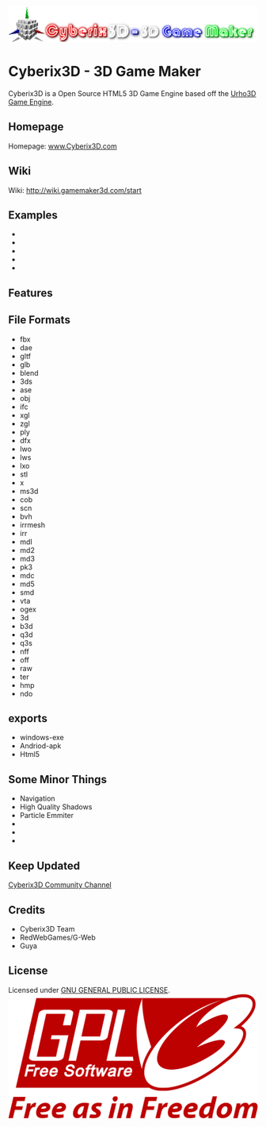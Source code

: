 ![Cyberix3D logo](https://github.com/RedWebGames/Cyberix3D/blob/RedWebGames-patch-1/Cyberix3D2.0Logo.png)
# Cyberix3D - 3D Game Maker
Cyberix3D is a Open Source HTML5 3D Game Engine based off the [Urho3D Game Engine](https://urho3d.github.io/).
## Homepage
Homepage: www.Cyberix3D.com
## Wiki
Wiki: http://wiki.gamemaker3d.com/start
## Examples
-
-
-
-
-
## Features
## File Formats
- fbx
- dae
- gltf
- glb
- blend
- 3ds
- ase
- obj
- ifc
- xgl
- zgl
- ply
- dfx
- lwo
- lws
- lxo
- stl
- x
- ms3d
- cob
- scn
- bvh
- irrmesh
- irr
- mdl
- md2
- md3
- pk3
- mdc
- md5
- smd
- vta
- ogex
- 3d
- b3d
- q3d
- q3s
- nff
- off
- raw
- ter
- hmp
- ndo
## exports
- windows-exe
- Andriod-apk
- Html5
## Some Minor Things
- Navigation
- High Quality Shadows
- Particle Emmiter
-
-
-
## Keep Updated
[Cyberix3D Community Channel](https://www.youtube.com/channel/UCyg-Q4FEaUaz5zOt75_doFw)
## Credits
- Cyberix3D Team
- RedWebGames/G-Web
- Guya
## License
Licensed under [GNU GENERAL PUBLIC LICENSE](https://github.com/RedWebGames/Cyberix3D/blob/master/LICENSE).
![GNU Logo](https://github.com/RedWebGames/Cyberix3D/blob/RedWebGames-patch-1/1200px-GPLv3_Logo.svg.png)

